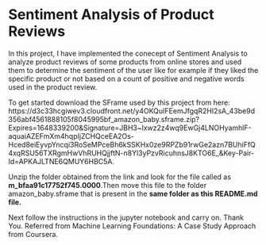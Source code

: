 <h1><b>Sentiment Analysis of Product Reviews</b></h1>
<p>In this project, I have implemented the conecept of Sentiment Analysis to analyze product reviews of some products from online stores and used them to determine the sentiment of the user like for example if they liked the specific product or not based on a count of positive and negative words used in the product review.</p>
<p>To get started download the SFrame used by this project from here: https://d3c33hcgiwev3.cloudfront.net/y4OKQuIFEemJfgqR2HI2sA_43be9d356abf4561888105f8045995bf_amazon_baby.sframe.zip?Expires=1648339200&Signature=JBH3~lxwz2z4wq9EwGj4LNOHyamhlF-aquaiAZEFmXm4hqpIjZCHQceEA2Os-Hced8eiEyvpYncqi3RoSeMPceBh6kSSKHx0ze9RPZb91rwGe2azn7BUhiFfQ4xqRSU56TXRgmHwVhRUHQjjftN-n8Yl3yPzvRicuhnsJ8KTO6E_&Key-Pair-Id=APKAJLTNE6QMUY6HBC5A.</p>
<p>Unzip the folder obtained from the link and look for the file called as <b>m_bfaa91c17752f745.0000</b>.Then move this file to the folder amazon_baby.sframe that is present in the <b>same folder as this README.md file.</b></p>
<p>Next follow the instructions in the jupyter notebook and carry on. Thank You. Referred from Machine Learning Foundations: A Case Study Approach from Coursera.</p>